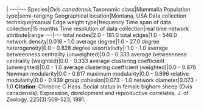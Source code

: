 |
---|---
Species|*Ovis canadensis*
Taxonomic class|Mammalia
Population type|semi-ranging
Geographical location|Montana, USA
Data collection technique|manual 
Edge weight type|frequency
Time span of data collection|15 months
Time resolution of data collection|real time
network attribute|range
---|---
total nodes|2.0 - 181.0
total edges|1.0 - 546.0
network density|0.016 - 1.0
average degree|1.0 - 27.0
degree heterogeneity|0.0 - 0.828
degree assortativity|-1.0 - 1.0
average betweenness centrality (unweighted)|0.0 - 0.333
average betweenness centrality (weighted)|0.0 - 0.333
average clustering coefficient (unweighted)|0.0 - 1.0
average clustering coefficient (weighted)|0.0 - 0.876
Newman modularity|0.0 - 0.817
maximum modularity|0.0 - 0.896
relative modularity|0.0 - 0.939
group cohesion|0.073 - 1.0
network diameter|0.073 - 1.0
**Citation**: Christine C Hass. Social status in female bighorn sheep (Ovis canadensis): Expression, development and reproductive correlates. J. of Zoology, 225(3):509-523, 1991.